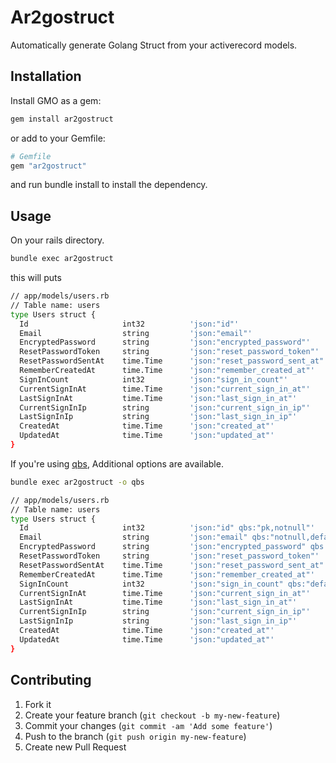 # Ar2gostruct

Automatically generate Golang Struct from your activerecord models.

Installation
---

Install GMO as a gem:
```bash
gem install ar2gostruct
```

or add to your Gemfile:
```ruby
# Gemfile
gem "ar2gostruct"
```
and run bundle install to install the dependency.

Usage
---

On your rails directory.
```bash
bundle exec ar2gostruct
```
this will puts
```bash
// app/models/users.rb
// Table name: users
type Users struct {
  Id                     int32          'json:"id"'
  Email                  string         'json:"email"'
  EncryptedPassword      string         'json:"encrypted_password"'
  ResetPasswordToken     string         'json:"reset_password_token"'
  ResetPasswordSentAt    time.Time      'json:"reset_password_sent_at"'
  RememberCreatedAt      time.Time      'json:"remember_created_at"'
  SignInCount            int32          'json:"sign_in_count"'
  CurrentSignInAt        time.Time      'json:"current_sign_in_at"'
  LastSignInAt           time.Time      'json:"last_sign_in_at"'
  CurrentSignInIp        string         'json:"current_sign_in_ip"'
  LastSignInIp           string         'json:"last_sign_in_ip"'
  CreatedAt              time.Time      'json:"created_at"'
  UpdatedAt              time.Time      'json:"updated_at"'
}
```

If you're using [qbs](https://github.com/coocood/qbs#), Additional options are available.

```bash
bundle exec ar2gostruct -o qbs

// app/models/users.rb
// Table name: users
type Users struct {
  Id                     int32          'json:"id" qbs:"pk,notnull"'
  Email                  string         'json:"email" qbs:"notnull,default:''"'
  EncryptedPassword      string         'json:"encrypted_password" qbs:"notnull,default:''"'
  ResetPasswordToken     string         'json:"reset_password_token"'
  ResetPasswordSentAt    time.Time      'json:"reset_password_sent_at"'
  RememberCreatedAt      time.Time      'json:"remember_created_at"'
  SignInCount            int32          'json:"sign_in_count" qbs:"default:'0'"'
  CurrentSignInAt        time.Time      'json:"current_sign_in_at"'
  LastSignInAt           time.Time      'json:"last_sign_in_at"'
  CurrentSignInIp        string         'json:"current_sign_in_ip"'
  LastSignInIp           string         'json:"last_sign_in_ip"'
  CreatedAt              time.Time      'json:"created_at"'
  UpdatedAt              time.Time      'json:"updated_at"'
}

```

Contributing
---

1. Fork it
2. Create your feature branch (`git checkout -b my-new-feature`)
3. Commit your changes (`git commit -am 'Add some feature'`)
4. Push to the branch (`git push origin my-new-feature`)
5. Create new Pull Request
